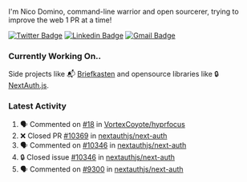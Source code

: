 
I'm Nico Domino, command-line warrior and open sourcerer, trying to improve the web 1 PR at a time!

[![Twitter Badge](https://img.shields.io/badge/-@ndom91-1ca0f1?style=flat-square&labelColor=1ca0f1&logo=twitter&logoColor=white&link=https://twitter.com/ndom91)](https://twitter.com/ndom91) [![Linkedin Badge](https://img.shields.io/badge/-ndom91-blue?style=flat-square&logo=Linkedin&logoColor=white&link=https://www.linkedin.com/in/ndom91/)](https://www.linkedin.com/in/ndom91/) [![Gmail Badge](https://img.shields.io/badge/-yo@ndo.dev-c14438?style=flat-square&logo=mail.ru&logoColor=white&link=mailto:yo@ndo.dev)](mailto:yo@ndo.dev)

### Currently Working On..

Side projects like 📬 [Briefkasten](https://briefkastenhq.com) and opensource libraries like 🔒 [NextAuth.js](https://github.com/nextauthjs/next-auth).

<!--START_SECTION_PROFILE_VIEWS:readme-info-->
<!--END_SECTION_PROFILE_VIEWS:readme-info-->

<!--START_SECTION_DAILY_COMMIT:readme-info-->
<!--END_SECTION_DAILY_COMMIT:readme-info-->

<!--START_SECTION_WEEKLY_COMMIT:readme-info-->
<!--END_SECTION_WEEKLY_COMMIT:readme-info-->

### Latest Activity

<!--START_SECTION:activity-->
1. 🗣 Commented on [#18](https://github.com/VortexCoyote/hyprfocus/issues/18#issuecomment-2012218517) in [VortexCoyote/hyprfocus](https://github.com/VortexCoyote/hyprfocus)
2. ❌ Closed PR [#10369](https://github.com/nextauthjs/next-auth/pull/10369) in [nextauthjs/next-auth](https://github.com/nextauthjs/next-auth)
3. 🗣 Commented on [#10346](https://github.com/nextauthjs/next-auth/issues/10346#issuecomment-2010197726) in [nextauthjs/next-auth](https://github.com/nextauthjs/next-auth)
4. 🔒 Closed issue [#10346](https://github.com/nextauthjs/next-auth/issues/10346) in [nextauthjs/next-auth](https://github.com/nextauthjs/next-auth)
5. 🗣 Commented on [#9300](https://github.com/nextauthjs/next-auth/issues/9300#issuecomment-2007976099) in [nextauthjs/next-auth](https://github.com/nextauthjs/next-auth)
<!--END_SECTION:activity-->
